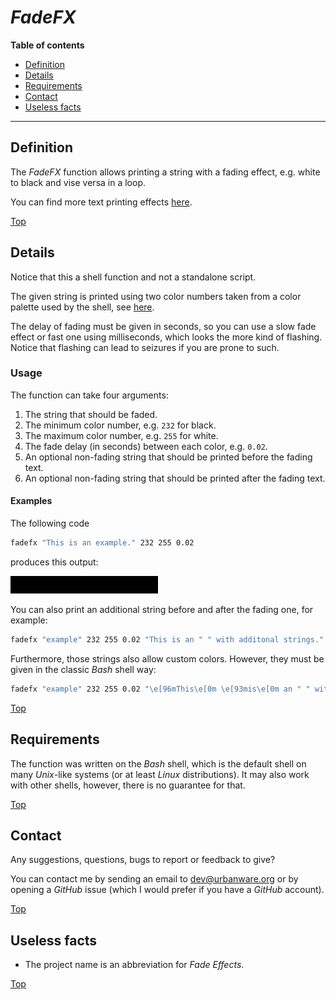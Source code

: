 # *FadeFX*

**Table of contents**
*   [Definition](#definition)
*   [Details](#details)
*   [Requirements](#requirements)
*   [Contact](#contact)
*   [Useless facts](#useless-facts)

----

## Definition

The *FadeFX* function allows printing a string with a fading effect, e.g. white to black and vise versa in a loop.

You can find more text printing effects [here](https://github.com/urbanware-org/textfx).

[Top](#fadefx)

## Details

Notice that this a shell function and not a standalone script.

The given string is printed using two color numbers taken from a color palette used by the shell, see [here](https://raw.githubusercontent.com/urbanware-org/salomon/master/wiki/salomon_256colors.png).

The delay of fading must be given in seconds, so you can use a slow fade effect or fast one using milliseconds, which looks the more kind of flashing. Notice that flashing can lead to seizures if you are prone to such.

### **Usage**

The function can take four arguments:

1.  The string that should be faded.
1.  The minimum color number, e.g. `232` for black.
1.  The maximum color number, e.g. `255` for white.
1.  The fade delay (in seconds) between each color, e.g. `0.02`.
1.  An optional non-fading string that should be printed before the fading text.
1.  An optional non-fading string that should be printed after the fading text.

#### Examples

The following code

```bash
fadefx "This is an example." 232 255 0.02
```

produces this output:

<img src="https://raw.githubusercontent.com/urbanware-org/fadefx/master/gif/fadefx.gif" alt="FadeFX sample output">

You can also print an additional string before and after the fading one, for example:

```bash
fadefx "example" 232 255 0.02 "This is an " " with additonal strings."
```

Furthermore, those strings also allow custom colors. However, they must be given in the classic *Bash* shell way:

```bash
fadefx "example" 232 255 0.02 "\e[96mThis\e[0m \e[93mis\e[0m an " " with \e[92mcolors\e[0m in \e[95madditonal\e[0m strings."
```

[Top](#fadefx)

## Requirements

The function was written on the *Bash* shell, which is the default shell on many *Unix*-like systems (or at least *Linux* distributions). It may also work with other shells, however, there is no guarantee for that.

[Top](#fadefx)

## Contact

Any suggestions, questions, bugs to report or feedback to give?

You can contact me by sending an email to [dev@urbanware.org](mailto:dev@urbanware.org) or by opening a *GitHub* issue (which I would prefer if you have a *GitHub* account).

[Top](#fadefx)

## Useless facts

*   The project name is an abbreviation for *Fade Effects*.

[Top](#fadefx)